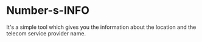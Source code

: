 # Number-s-INFO
It's a simple tool which gives you the information about the location and the telecom service provider name.
